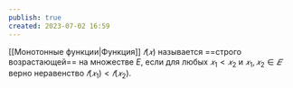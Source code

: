 ```yaml
---
publish: true
created: 2023-07-02 16:59
---
```


[[Монотонные функции|Функция]] $𝑓(𝑥)$ называется ==строго возрастающей== на множестве $E$, если для любых $𝑥_1 < 𝑥_2$ и $𝑥_1 , 𝑥_2 ∈ 𝐸$  верно неравенство $𝑓(𝑥_1) < 𝑓(𝑥_2)$.









